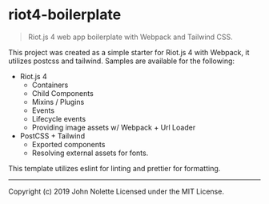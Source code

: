 # riot4-boilerplate
> Riot.js 4 web app boilerplate with Webpack and Tailwind CSS.

This project was created as a simple starter for Riot.js 4 with Webpack, it utilizes postcss and tailwind. Samples are available for the following:

* Riot.js 4
  * Containers
  * Child Components
  * Mixins / Plugins
  * Events
  * Lifecycle events
  * Providing image assets w/ Webpack + Url Loader
* PostCSS + Tailwind
  * Exported components
  * Resolving external assets for fonts.

This template utilizes eslint for linting and prettier for formatting.

---

Copyright (c) 2019 John Nolette Licensed under the MIT License.